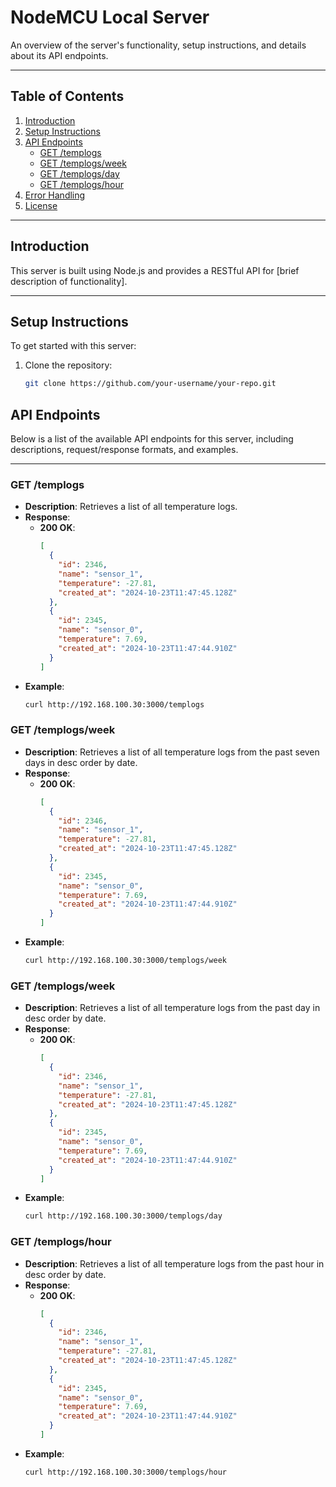 # NodeMCU Local Server 

An overview of the server's functionality, setup instructions, and details about its API endpoints.

---

## Table of Contents

1. [Introduction](#introduction)
2. [Setup Instructions](#setup-instructions)
3. [API Endpoints](#api-endpoints)
   - [GET /templogs](#get-templogs)
   - [GET /templogs/week](#get-templogsweek)
   - [GET /templogs/day](#get-templogsday)
   - [GET /templogs/hour](#get-templogshour)
4. [Error Handling](#error-handling)
5. [License](#license)

---

## Introduction

This server is built using Node.js and provides a RESTful API for [brief description of functionality]. 

---

## Setup Instructions

To get started with this server:

1. Clone the repository:
   ```bash
   git clone https://github.com/your-username/your-repo.git


## API Endpoints

Below is a list of the available API endpoints for this server, including descriptions, request/response formats, and examples.

---

### GET /templogs

- **Description**: Retrieves a list of all temperature logs.
- **Response**:
  - **200 OK**:
    ```json
    [
      {
        "id": 2346,
        "name": "sensor_1",
        "temperature": -27.81,
        "created_at": "2024-10-23T11:47:45.128Z"
      },
      {
        "id": 2345,
        "name": "sensor_0",
        "temperature": 7.69,
        "created_at": "2024-10-23T11:47:44.910Z"
      }
    ]
    ```
- **Example**:
  ```bash
  curl http://192.168.100.30:3000/templogs


### GET /templogs/week

- **Description**: Retrieves a list of all temperature logs from the past seven days in desc order by date.
- **Response**:
  - **200 OK**:
    ```json
    [
      {
        "id": 2346,
        "name": "sensor_1",
        "temperature": -27.81,
        "created_at": "2024-10-23T11:47:45.128Z"
      },
      {
        "id": 2345,
        "name": "sensor_0",
        "temperature": 7.69,
        "created_at": "2024-10-23T11:47:44.910Z"
      }
    ]
    ```
- **Example**:
  ```bash
  curl http://192.168.100.30:3000/templogs/week


### GET /templogs/week

- **Description**: Retrieves a list of all temperature logs from the past day in desc order by date.
- **Response**:
  - **200 OK**:
    ```json
    [
      {
        "id": 2346,
        "name": "sensor_1",
        "temperature": -27.81,
        "created_at": "2024-10-23T11:47:45.128Z"
      },
      {
        "id": 2345,
        "name": "sensor_0",
        "temperature": 7.69,
        "created_at": "2024-10-23T11:47:44.910Z"
      }
    ]
    ```
- **Example**:
  ```bash
  curl http://192.168.100.30:3000/templogs/day


### GET /templogs/hour

- **Description**: Retrieves a list of all temperature logs from the past hour in desc order by date.
- **Response**:
  - **200 OK**:
    ```json
    [
      {
        "id": 2346,
        "name": "sensor_1",
        "temperature": -27.81,
        "created_at": "2024-10-23T11:47:45.128Z"
      },
      {
        "id": 2345,
        "name": "sensor_0",
        "temperature": 7.69,
        "created_at": "2024-10-23T11:47:44.910Z"
      }
    ]
    ```
- **Example**:
  ```bash
  curl http://192.168.100.30:3000/templogs/hour

